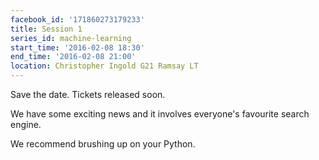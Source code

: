 ```yaml
---
facebook_id: '171860273179233'
title: Session 1
series_id: machine-learning
start_time: '2016-02-08 18:30'
end_time: '2016-02-08 21:00'
location: Christopher Ingold G21 Ramsay LT
---
```


Save the date. Tickets released soon.  

We have some exciting news and it involves everyone's favourite search engine.  

We recommend brushing up on your Python.

